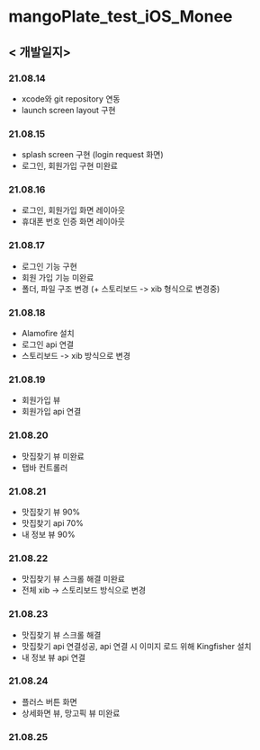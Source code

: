 # mangoPlate_test_iOS_Monee

## < 개발일지>

### 21.08.14
+ xcode와 git repository 연동
+ launch screen layout 구현

### 21.08.15
+ splash screen 구현 (login request 화면)
+ 로그인, 회원가입 구현 미완료

### 21.08.16
+ 로그인, 회원가입 화면 레이아웃
+ 휴대폰 번호 인증 화면 레이아웃

### 21.08.17
+ 로그인 기능 구현
+ 회원 가입 기능 미완료
+ 폴더, 파일 구조 변경 (+ 스토리보드 -> xib 형식으로 변경중)

### 21.08.18
+ Alamofire 설치
+ 로그인 api 연결
+ 스토리보드 -> xib 방식으로 변경

### 21.08.19
+ 회원가입 뷰
+ 회원가입 api 연결

### 21.08.20
+ 맛집찾기 뷰 미완료
+ 탭바 컨트롤러

### 21.08.21
+ 맛집찾기 뷰 90%
+ 맛집찾기 api 70%
+ 내 정보 뷰 90%

### 21.08.22
+ 맛집찾기 뷰 스크롤 해결 미완료
+ 전체 xib -> 스토리보드 방식으로 변경

### 21.08.23
+ 맛집찾기 뷰 스크롤 해결
+ 맛집찾기 api 연결성공, api 연결 시 이미지 로드 위해 Kingfisher 설치
+ 내 정보 뷰 api 연결

### 21.08.24
+ 플러스 버튼 화면
+ 상세화면 뷰, 망고픽 뷰 미완료

### 21.08.25


